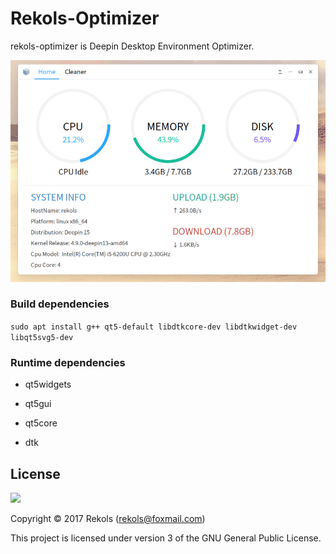 # Rekols-Optimizer

rekols-optimizer is Deepin Desktop Environment Optimizer.

![](/images/screenshot.png)

### Build dependencies

`sudo apt install g++ qt5-default libdtkcore-dev libdtkwidget-dev libqt5svg5-dev`

### Runtime dependencies

* qt5widgets

* qt5gui

* qt5core

* dtk


## License

![](http://www.gnu.org/graphics/gplv3-127x51.png)

Copyright © 2017 Rekols (rekols@foxmail.com)

This project is licensed under version 3 of the GNU General Public License.
